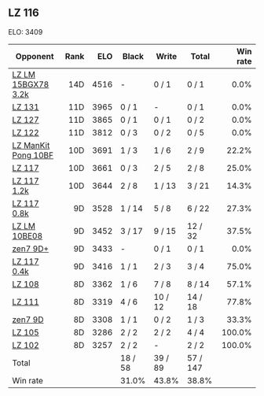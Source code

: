 ## LZ 116 ##

ELO: 3409

Opponent | Rank | ELO | Black | Write | Total | Win rate
---------|-----:|----:|-------|-------|-------|-------:
[LZ LM 15BGX78 3.2k](LZ%20LM%2015BGX78%203.2k.md) | 14D | 4516 | - | 0 / 1 | 0 / 1 | 0.0%
[LZ 131](LZ%20131.md) | 11D | 3965 | 0 / 1 | - | 0 / 1 | 0.0%
[LZ 127](LZ%20127.md) | 11D | 3865 | 0 / 1 | 0 / 1 | 0 / 2 | 0.0%
[LZ 122](LZ%20122.md) | 11D | 3812 | 0 / 3 | 0 / 2 | 0 / 5 | 0.0%
[LZ ManKit Pong 10BF](LZ%20ManKit%20Pong%2010BF.md) | 10D | 3691 | 1 / 3 | 1 / 6 | 2 / 9 | 22.2%
[LZ 117](LZ%20117.md) | 10D | 3661 | 0 / 3 | 2 / 5 | 2 / 8 | 25.0%
[LZ 117 1.2k](LZ%20117%201.2k.md) | 10D | 3644 | 2 / 8 | 1 / 13 | 3 / 21 | 14.3%
[LZ 117 0.8k](LZ%20117%200.8k.md) | 9D | 3528 | 1 / 14 | 5 / 8 | 6 / 22 | 27.3%
[LZ LM 10BE08](LZ%20LM%2010BE08.md) | 9D | 3452 | 3 / 17 | 9 / 15 | 12 / 32 | 37.5%
[zen7 9D+](zen7%209D+.md) | 9D | 3433 | - | 0 / 1 | 0 / 1 | 0.0%
[LZ 117 0.4k](LZ%20117%200.4k.md) | 9D | 3416 | 1 / 1 | 2 / 3 | 3 / 4 | 75.0%
[LZ 108](LZ%20108.md) | 8D | 3362 | 1 / 6 | 7 / 8 | 8 / 14 | 57.1%
[LZ 111](LZ%20111.md) | 8D | 3319 | 4 / 6 | 10 / 12 | 14 / 18 | 77.8%
[zen7 9D](zen7%209D.md) | 8D | 3308 | 1 / 1 | 0 / 2 | 1 / 3 | 33.3%
[LZ 105](LZ%20105.md) | 8D | 3286 | 2 / 2 | 2 / 2 | 4 / 4 | 100.0%
[LZ 102](LZ%20102.md) | 8D | 3257 | 2 / 2 | - | 2 / 2 | 100.0%
Total | | | 18 / 58 | 39 / 89 | 57 / 147 | 
Win rate| | | 31.0% | 43.8% | 38.8% | 
